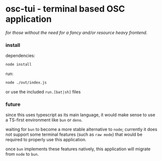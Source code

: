 # osc-tui - terminal based OSC application

*for those without the need for a fancy and/or resource heavy frontend.*

### install

dependencies:
```bash
node install
```

run:

```bash
node ./out/index.js
```

or use the included `run.[bat|sh]` files

### future

since this uses typescript as its main language, it would make sense to use a TS-first environment like `bun` or `deno`.

waiting for `bun` to become a more stable alternative to `node`; currently it does not support some terminal features (such as `raw mode`) that would be required to properly use this application.

once `bun` implements these features natively, this application will migrate from `node` to `bun`.